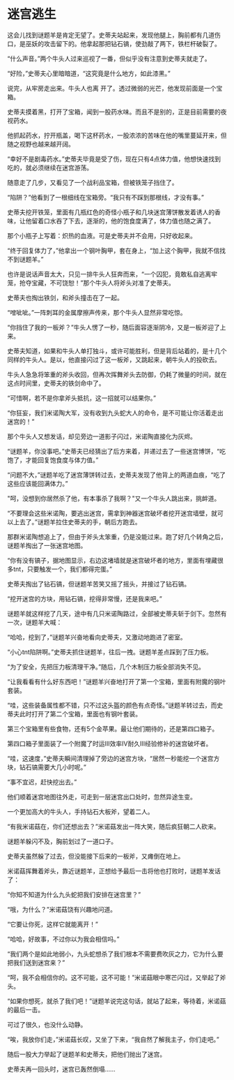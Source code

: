 # 迷宫逃生
这会儿找到谜题羊是肯定无望了。史蒂夫站起来，发现他腿上，胸前都有几道伤口，是巫妖的攻击留下的。他拿起那把钻石镐，使劲敲了两下，铁栏杆破裂了。
    
“什么声音。”两个牛头人过来巡视了一番，但似乎没有注意到史蒂夫就走了。
    
“好险，”史蒂夫心里暗暗道，“这究竟是什么地方，如此漆黑。”
    
说完，从牢房走出来。牛头人也离 开了。透过微弱的光芒，他发现前面是一个宝箱。
    
史蒂夫摸着黑，打开了宝箱，闻到一股药水味。而且不是别的，正是目前需要的夜视药水。
    
他抓起药水，拧开瓶盖，喝下这杯药水，一股浓浓的苦味在他的嘴里蔓延开来，但随之视野也越来越开阔。
    
“幸好不是剧毒药水。”史蒂夫毕竟是受了伤，现在只有4点体力值，他想快速找到吃的，就必须继续在迷宫游荡。
    
随意走了几步，又看见了一个战利品宝箱，但被铁笼子挡住了。
    
“陷阱？”他看到了一根细线在宝箱旁。“我只有不踩到那根线，才没有事。”
    
史蒂夫挖开铁笼，里面有几瓶红色的奇怪小瓶子和几块迷宫薄饼散发着诱人的香味，让他留着口水吞了下去，逐渐的，他的饱食度满了，体力值也随之满了。
    
那个小瓶子上写着：炽热的血液。可是史蒂夫并不会用，只好收起来。

“终于回复体力了，”他拿出一个钢叶胸甲，套在身上，“加上这个胸甲，我就不信找不到谜题羊。”

也许是说话声音太大，只见一排牛头人狂奔而来，“一个囚犯，竟敢私自逃离牢笼，抢夺宝藏，不可饶恕！”那个牛头人将斧头对准了史蒂夫。

史蒂夫也掏出铁剑，和斧头撞击在了一起。
    
“噌呲呲。”一阵刺耳的金属摩擦声传来，那个牛头人显然非常吃惊。
    
“你挡住了我的一板斧？”牛头人愣了一秒，随后面容逐渐阴冷，又是一板斧迎了上来。
    
史蒂夫知道，如果和牛头人单打独斗，或许可能胜利，但是背后站着的，是十几个同样的牛头人。是以，他直接闪过了这一板斧，又跳起来，朝牛头人的投砍去。
     
牛头人急急将笨重的斧头收回，但再次挥舞斧头去防御，仍耗了微量的时间，就在这点时间里，史蒂夫的铁剑命中了。
    
“可惜啊，若不是你拿斧头抵抗，这一招就可以结果你。”
    
“你狂妄，我们米诺陶大军，没有收到九头蛇大人的命令，是不可能让你活着走出迷宫的！”
    
那个牛头人又想发话，却见旁边一道影子闪过，米诺陶直接化为灰烬。
    
“谜题羊，你没事吧。”史蒂夫已经猜出了后方来着，并递过去了一些迷宫博饼，“吃饱了，才能回复饱食度与体力值。”
    
“问题不大，”谜题羊吃了迷宫薄饼转过去，史蒂夫发现了他背上的两道血痕，“吃了这些应该能回满体力。”

"呵，没想到你居然杀了他，有本事杀了我啊？"又一个牛头人跳出来，挑衅道。
    
“不要理会这些米诺陶，要逃出迷宫，需拿到神器迷宫破坏者挖开迷宫墙壁，就可以上去了。”谜题羊拉住史蒂夫的手，朝后方跑去。
    
那群米诺陶想追上了，但由于斧头太笨重，仍是没能过来。跑了好几个转角之后，谜题羊掏出了一张迷宫地图。
    
“你有没有镐子，据地图显示，右边这堵墙就是迷宫破坏者的地方，里面有埋藏很多tnt，只要触发一个，我们都得完蛋。”
    
史蒂夫掏出了钻石镐，但谜题羊苦笑又摇了摇头，并接过了钻石镐。
    
“挖开迷宫的方块，用钻石镐，挖得非常慢，还是我来吧。”
    
谜题羊就这样挖了几天，途中有几只米诺陶路过，全部被史蒂夫斩于剑下。忽然有一次，谜题羊大喊：
    
“哈哈，挖到了，”谜题羊兴奋地看向史蒂夫，又激动地跑进了密室。
    
“小心tnt陷阱啊。”史蒂夫抓住谜题羊，往后一拽。谜题羊差点踩到了压力板。
    
“为了安全，先把压力板清理干净。”随后，几个木制压力板全部消失不见。
    
“让我看看有什么好东西吧！”谜题羊兴奋地打开了第一个宝箱，里面有附魔的钢叶套装。
    
“哇，这些装备属性都不错，只不过这头盔的颜色有点奇怪。”谜题羊转过去，而史蒂夫此时打开了第二个宝箱，里面也有钢叶套装。
    
第三个宝箱里有些食物，还有5个金苹果。最让他们期待的，还是第四口箱子。
   
第四口箱子里面装了一个附魔了时运Ⅲ效率Ⅳ耐久Ⅲ经验修补的迷宫破坏者。
    
“哇，这速度，”史蒂夫瞬间清理掉了旁边的迷宫方块，“居然一秒能挖一个迷宫方块，钻石镐需要大几小时呢。”
    
“事不宜迟，赶快挖出去。”
    
他们顺着迷宫地图往外走，可走到一层迷宫出口处时，忽然异途生变。
    
一个更加高大的牛头人，手持钻石大板斧，望着二人。
    
“有我米诺菇在，你们还想出去？”米诺菇发出一阵大笑，随后疯狂朝二人砍来。
    
谜题羊躲闪不及，胸前划过了一道口子。
    
史蒂夫虽然躲了过去，但没能接下后来的一板斧，又瘫倒在地上。
    
米诺菇挥舞着斧头，靠近谜题羊，正想给予最后一击将他也打败时，谜题羊发话了：
    
“你知不知道为什么九头蛇把我们安排在迷宫里？”
    
“哦，为什么？”米诺菇饶有兴趣地问道。
    
“它要让你死，这样它就能离开！”
    
“哈哈，好故事，不过你以为我会相信吗。”

“我们两个是如此地弱小，九头蛇想杀了我们根本不需要费吹灰之力，它为什么要把我们送到迷宫来？”
    
“呵，我不会相信你的。这不可能，这不可能！”米诺菇眼中寒芒闪过，又举起了斧头。
    
“如果你想死，就杀了我们吧！”谜题羊说完这句话，就站了起来，等待着，米诺菇的最后一击。
    
可过了很久，也没什么动静。
    
“唉，我放你们走，”米诺菇长叹，又坐了下来，“我自然了解我主子，你们走吧。”
    
随后一股大力举起了谜题羊和史蒂夫，把他们抛出了迷宫。
    
史蒂夫再一回头时，迷宫已轰然倒塌......
 

